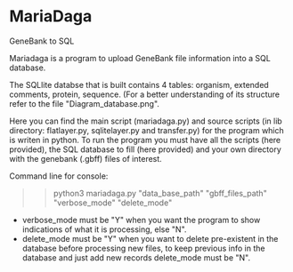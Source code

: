 # MariaDaga
GeneBank to SQL

Mariadaga is a program to upload GeneBank file information into a SQL database.

The SQLlite databse that is built contains 4 tables: organism, extended comments, protein, sequence. (For a better understanding of its structure refer to the file "Diagram_database.png".

Here you can find the main script (mariadaga.py) and source scripts (in lib directory: flatlayer.py, sqlitelayer.py and transfer.py) for the program which is writen in python.
To run the program you must have all the scripts (here provided), the SQL database to fill (here provided) and your own directory with the genebank (.gbff) files of interest. 

Command line for console: 

>> python3 mariadaga.py "data_base_path" "gbff_files_path" "verbose_mode" "delete_mode"

- verbose_mode must be "Y" when you want the program to show indications of what it is processing, else "N".
- delete_mode must be "Y" when you want to delete pre-existent in the database before processing new files, to keep previous info in the database and just add new records delete_mode must be "N".




